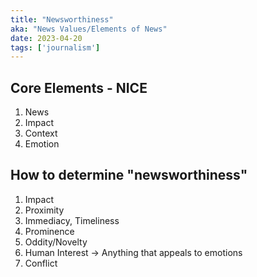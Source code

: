 ```yaml
---
title: "Newsworthiness"
aka: "News Values/Elements of News"
date: 2023-04-20
tags: ['journalism']
---
```


## Core Elements - NICE

1. News
2. Impact 
3. Context 
4. Emotion 

## How to determine "newsworthiness"

1. Impact
2. Proximity
3. Immediacy, Timeliness 
4. Prominence 
5. Oddity/Novelty
6. Human Interest ->  Anything that appeals to emotions
7. Conflict
